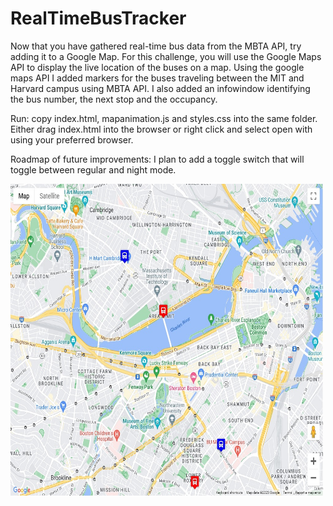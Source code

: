 # RealTimeBusTracker
Now that you have gathered real-time bus data from the MBTA API, try adding it to a Google Map.
For this challenge, you will use the Google Maps API to display the live location of the buses on a map.
Using the google maps API I added markers for the buses traveling between the MIT and Harvard campus using MBTA API. I also added an infowindow identifying the bus number, the next stop and the occupancy.



Run:
copy index.html, mapanimation.js and styles.css into the same folder. Either drag index.html into the browser or right click and select open with using your preferred browser.

Roadmap of future improvements:
 I plan to add a toggle switch that will toggle between regular and night mode.

<img src="/images/map.jpg" style= "width: 500px; height: 500px">
